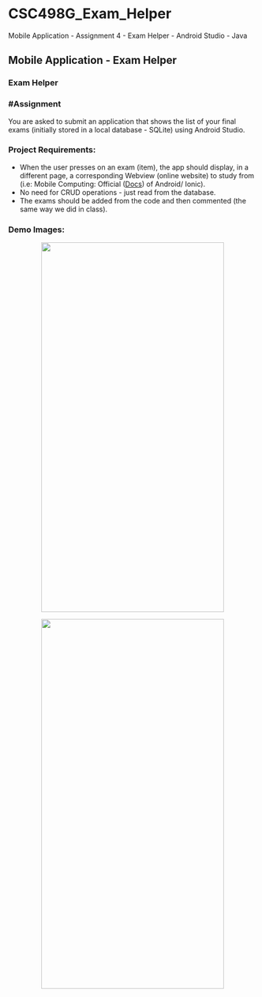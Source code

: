 # CSC498G_Exam_Helper
Mobile Application - Assignment 4 - Exam Helper - Android Studio - Java
## Mobile Application - Exam Helper

### Exam Helper
### #Assignment

You are asked to submit an application that shows the list of your final exams (initially stored in a local database - SQLite) using Android Studio.
<br />

### Project Requirements: 

- When the user presses on an exam (item), the app should display, in a different page, a corresponding Webview (online website) to study from (i.e: Mobile Computing: Official ([Docs](https://ionicframework.com/)) of Android/ Ionic).
- No need for CRUD operations - just read from the database. 
- The exams should be added from the code and then commented (the same way we did in class).

### Demo Images: 

<p align="center">
  <img width="370" height="750" src="https://user-images.githubusercontent.com/98115261/167012989-2bb18064-51ad-4389-9065-ea3312c761b2.png">
</p>

<p align="center">
  <img width="370" height="750" src="https://user-images.githubusercontent.com/98115261/167013110-9fbe6b6d-e38d-480e-8438-9a7a967b3ec8.png">
</p>
